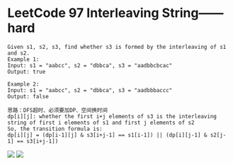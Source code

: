 # LeetCode 97 Interleaving String——hard


```
Given s1, s2, s3, find whether s3 is formed by the interleaving of s1 and s2.
Example 1:
Input: s1 = "aabcc", s2 = "dbbca", s3 = "aadbbcbcac"
Output: true

Example 2:
Input: s1 = "aabcc", s2 = "dbbca", s3 = "aadbbbaccc"
Output: false

思路：DFS超时、必须要加DP、空间换时间
dp[i][j]: whether the first i+j elements of s3 is the interleaving string of first i elements of s1 and first j elements of s2
So, the transition formula is:
dp[i][j] = (dp[i-1][j] & s3[i+j-1] == s1[i-1]) || (dp[i][j-1] & s2[j-1] == s3[i+j-1])
```
![](https://github.com/only-you/interview/blob/master/picture/97-1.png)
![](https://github.com/only-you/interview/blob/master/picture/97-2.png)
